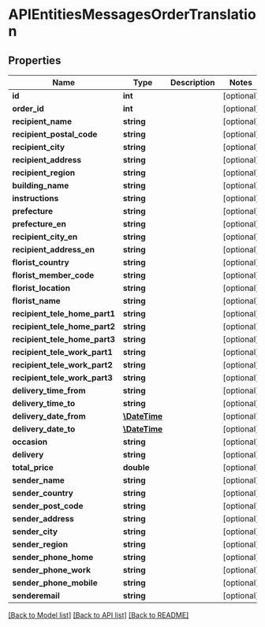# APIEntitiesMessagesOrderTranslation

## Properties
Name | Type | Description | Notes
------------ | ------------- | ------------- | -------------
**id** | **int** |  | [optional] 
**order_id** | **int** |  | [optional] 
**recipient_name** | **string** |  | [optional] 
**recipient_postal_code** | **string** |  | [optional] 
**recipient_city** | **string** |  | [optional] 
**recipient_address** | **string** |  | [optional] 
**recipient_region** | **string** |  | [optional] 
**building_name** | **string** |  | [optional] 
**instructions** | **string** |  | [optional] 
**prefecture** | **string** |  | [optional] 
**prefecture_en** | **string** |  | [optional] 
**recipient_city_en** | **string** |  | [optional] 
**recipient_address_en** | **string** |  | [optional] 
**florist_country** | **string** |  | [optional] 
**florist_member_code** | **string** |  | [optional] 
**florist_location** | **string** |  | [optional] 
**florist_name** | **string** |  | [optional] 
**recipient_tele_home_part1** | **string** |  | [optional] 
**recipient_tele_home_part2** | **string** |  | [optional] 
**recipient_tele_home_part3** | **string** |  | [optional] 
**recipient_tele_work_part1** | **string** |  | [optional] 
**recipient_tele_work_part2** | **string** |  | [optional] 
**recipient_tele_work_part3** | **string** |  | [optional] 
**delivery_time_from** | **string** |  | [optional] 
**delivery_time_to** | **string** |  | [optional] 
**delivery_date_from** | [**\DateTime**](\DateTime.md) |  | [optional] 
**delivery_date_to** | [**\DateTime**](\DateTime.md) |  | [optional] 
**occasion** | **string** |  | [optional] 
**delivery** | **string** |  | [optional] 
**total_price** | **double** |  | [optional] 
**sender_name** | **string** |  | [optional] 
**sender_country** | **string** |  | [optional] 
**sender_post_code** | **string** |  | [optional] 
**sender_address** | **string** |  | [optional] 
**sender_city** | **string** |  | [optional] 
**sender_region** | **string** |  | [optional] 
**sender_phone_home** | **string** |  | [optional] 
**sender_phone_work** | **string** |  | [optional] 
**sender_phone_mobile** | **string** |  | [optional] 
**senderemail** | **string** |  | [optional] 

[[Back to Model list]](../README.md#documentation-for-models) [[Back to API list]](../README.md#documentation-for-api-endpoints) [[Back to README]](../README.md)


